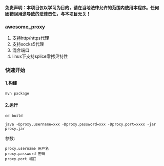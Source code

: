 **免责声明：本项目仅以学习为目的，请在当地法律允许的范围内使用本程序。任何因错误用途导致的法律责任，与本项目无关！**

### awesome_proxy

1. 支持http/https代理
2. 支持socks5代理
3. 混合端口
4. linux下支持splice零拷贝特性

### 快速开始

#### 1.构建
```
mvn package
```

#### 2.运行
```
cd build

java -Dproxy.username=xxx -Dproxy.password=xxx -Dproxy.port=xxxx -jar proxy.jar
```
参数:
```
proxy.username 用户名
proxy.password 密码
proxy.port 端口
```
